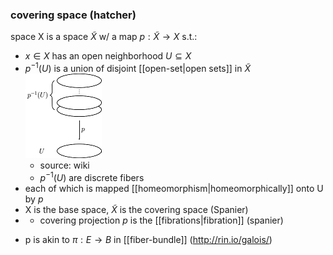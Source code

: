 ### covering space  (hatcher)
space X is a space $\widetilde{X}$ w/ a map $p: \widetilde{X} \rightarrow X$ s.t.:
* $x\in X$ has an open neighborhood $U \subseteq X$
* $p^{-1}(U)$ is a union of disjoint [[open-set|open sets]] in $\widetilde{X}$  
    ![](figures/covering_space.png)
    - source: wiki
    - $p^{-1}(U)$ are discrete fibers
* each of which is mapped [[homeomorphism|homeomorphically]] onto U by $p$
* X is the base space, $\widetilde{X}$ is the covering space (Spanier)
* * covering projection $p$ is the [[fibrations|fibration]] (spanier)
- p is akin to $\pi: E \rightarrow B$ in [[fiber-bundle]] (http://rin.io/galois/)